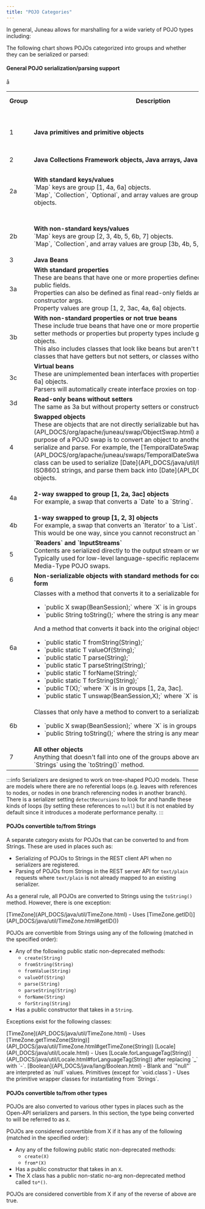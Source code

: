 ```yaml
---
title: "POJO Categories"
---
```


In general, Juneau allows for marshalling for a wide variety of POJO types including:

The following chart shows POJOs categorized into groups and whether they can be serialized or parsed:

#### General POJO serialization/parsing support

<table className="styled w800" style={{borderCollapse: 'collapse'}}>
  <tr>
    <th>Group</th>
    <th>Description</th>
    <th>Examples</th>
    <th>Can<br />serialize?</th>
    <th>Can<br />parse?</th>
  </tr>
  <tr className="dark bb" style={{backgroundColor: 'lightyellow'}}>
    <td style={{textAlign: 'center'}}>1</td>
    <td><b>Java primitives and primitive objects</b></td>
    <td>
      <ul className="normal">
        <li>`String`</li>
        <li>`Integer`</li>
        <li>`Float`</li>
        <li>`Boolean`</li>
      </ul>
    </td>
    <td style={{backgroundColor: 'lightgreen', textAlign: 'center'}}><b>yes</b></td>
    <td style={{backgroundColor: 'lightgreen', textAlign: 'center'}}><b>yes</b></td>
  </tr>
  <tr className="dark bb" style={{backgroundColor: 'lightyellow'}}>
    <td style={{textAlign: 'center'}}>2</td>
    <td><b>Java Collections Framework objects, Java arrays, Java Optionals</b></td>
    <td>&nbsp;</td>
    <td>&nbsp;</td>
    <td>&nbsp;</td>å
  </tr>
  <tr className="light bb">
    <td style={{textAlign: 'center'}}>2a</td>
    <td>
      <b>With standard keys/values</b><br />
      `Map` keys are group [1, 4a, 6a] objects.<br />
      `Map`, `Collection`, `Optional`, and array values are group [1, 2, 3ac, 4a, 6a] objects.
    </td>
    <td>
      <ul className="normal">
        <li>`HashSet<String,Integer>`</li>
        <li>`TreeMap<Integer,Bean>`</li>
        <li>`List<int[][]>`</li>
        <li>`Bean[]`</li>
        <li>`Optional<Bean>`</li>
      </ul>
    </td>
    <td style={{backgroundColor: 'lightgreen', textAlign: 'center'}}><b>yes</b></td>
    <td style={{backgroundColor: 'lightgreen', textAlign: 'center'}}><b>yes</b></td>
  </tr>
  <tr className="light bb">
    <td style={{textAlign: 'center'}}>2b</td>
    <td>
      <b>With non-standard keys/values</b><br />
      `Map` keys are group [2, 3, 4b, 5, 6b, 7] objects.<br />
      `Map`, `Collection`, and array values are group [3b, 4b, 5, 6b, 7] objects.
    </td>
    <td>
      <ul className="normal">
        <li>`HashSet<Bean,Integer>`</li>
        <li>`TreeMap<Integer,Reader>`</li>
        <li>`Optional<Reader>`</li>
      </ul>
    </td>
    <td style={{backgroundColor: 'lightgreen', textAlign: 'center'}}><b>yes</b></td>
    <td style={{backgroundColor: 'salmon', textAlign: 'center'}}><b>no</b></td>
  </tr>
  <tr className="dark bb" style={{backgroundColor: 'lightyellow'}}>
    <td style={{textAlign: 'center'}}>3</td>
    <td><b>Java Beans</b></td>
    <td>&nbsp;</td>
    <td>&nbsp;</td>
    <td>&nbsp;</td>
  </tr>
  <tr className="light bb">
    <td style={{textAlign: 'center'}}>3a</td>
    <td>
      <b>With standard properties</b><br />
      These are beans that have one or more properties defined by public getter or public fields.<br />
      Properties can also be defined as final read-only fields and passed in as constructor args.<br />
      Property values are group [1, 2, 3ac, 4a, 6a] objects.
    </td>
    <td>&nbsp;</td>
    <td style={{backgroundColor: 'lightgreen', textAlign: 'center'}}><b>yes</b></td>
    <td style={{backgroundColor: 'lightgreen', textAlign: 'center'}}><b>yes</b></td>
  </tr>
  <tr className="light bb">
    <td style={{textAlign: 'center'}}>3b</td>
    <td>
      <b>With non-standard properties or not true beans</b><br />
      These include true beans that have one or more properties defined by getter and setter methods or properties but
      property types include group [3b, 4b, 5, 6b, 7] objects.<br />
      This also includes classes that look like beans but aren't true beans.
      For example, classes that have getters but not setters, or classes without no-arg constructors.
    </td>
    <td>&nbsp;</td>
    <td style={{backgroundColor: 'lightgreen', textAlign: 'center'}}><b>yes</b></td>
    <td style={{backgroundColor: 'salmon', textAlign: 'center'}}><b>no</b></td>
  </tr>
  <tr className="light bb">
    <td style={{textAlign: 'center'}}>3c</td>
    <td>
      <b>Virtual beans</b><br />
      These are unimplemented bean interfaces with properties of type [1, 2, 3ac, 4a, 6a] objects.<br />
      Parsers will automatically create interface proxies on top of `BeanMap` instances.
    </td>
    <td>&nbsp;</td>
    <td style={{backgroundColor: 'lightgreen', textAlign: 'center'}}><b>yes</b></td>
    <td style={{backgroundColor: 'lightgreen', textAlign: 'center'}}><b>yes</b></td>
  </tr>
  <tr className="light bb">
    <td style={{textAlign: 'center'}}>3d</td>
    <td>
      <b>Read-only beans without setters</b><br />
      The same as 3a but without property setters or constructor args.
    </td>
    <td>&nbsp;</td>
    <td style={{backgroundColor: 'lightgreen', textAlign: 'center'}}><b>yes</b></td>
    <td style={{backgroundColor: 'salmon', textAlign: 'center'}}><b>no</b></td>
  </tr>
  <tr className="dark bb" style={{backgroundColor: 'lightyellow'}}>
    <td style={{textAlign: 'center'}}>4</td>
    <td>
      <b>Swapped objects</b><br />
      These are objects that are not directly serializable but have [ObjectSwaps](API_DOCS/org/apache/juneau/swap/ObjectSwap.html) associated with them.
      The purpose of a POJO swap is to convert an object to another object that is easier to serialize and parse.
      For example, the [TemporalDateSwap.IsoLocalDateTime](API_DOCS/org/apache/juneau/swaps/TemporalDateSwap/IsoLocalDateTime.html) class
      can be used to serialize [Date](API_DOCS/java/util/Date.html) objects to ISO8601 strings, and parse them back into [Date](API_DOCS/java/util/Date.html) objects.
    </td>
    <td>&nbsp;</td>
    <td>&nbsp;</td>
    <td>&nbsp;</td>
  </tr>
  <tr className="light bb">
    <td style={{textAlign: 'center'}}>4a</td>
    <td>
      <b>2-way swapped to group [1, 2a, 3ac] objects</b><br />
      For example, a swap that converts a `Date` to a `String`.
    </td>
    <td>
      <ul className="normal">
        <li>`java.util.Date`</li>
        <li>`java.util.GregorianCalendar`</li>
      </ul>
    </td>
    <td style={{backgroundColor: 'lightgreen', textAlign: 'center'}}><b>yes</b></td>
    <td style={{backgroundColor: 'lightgreen', textAlign: 'center'}}><b>yes</b></td>
  </tr>
  <tr className="light bb">
    <td style={{textAlign: 'center'}}>4b</td>
    <td>
      <b>1-way swapped to group [1, 2, 3] objects</b><br />
      For example, a swap that converts an `Iterator<T>` to a `List<T>`.<br />
      This would be one way, since you cannot reconstruct an `Iterator`.
    </td>
    <td>
      <ul className="normal">
        <li>`java.util.Iterator`</li>
      </ul>
    </td>
    <td style={{backgroundColor: 'lightgreen', textAlign: 'center'}}><b>yes</b></td>
    <td style={{backgroundColor: 'salmon', textAlign: 'center'}}><b>no</b></td>
  </tr>
  <tr className="dark bb" style={{backgroundColor: 'lightyellow'}}>
    <td style={{textAlign: 'center'}}>5</td>
    <td>
      <b>`Readers` and `InputStreams`</b><br />
      Contents are serialized directly to the output stream or writer.<br />
      Typically used for low-level language-specific replacement of POJOs using per-Media-Type POJO swaps.
    </td>
    <td>
      <ul className="normal">
        <li>`FileInputStream`</li>
        <li>`StringReader`</li>
      </ul>
    </td>
    <td style={{backgroundColor: 'lightgreen', textAlign: 'center'}}><b>yes</b></td>
    <td style={{backgroundColor: 'salmon', textAlign: 'center'}}><b>no</b></td>
  </tr>
  <tr className="dark bb" style={{backgroundColor: 'lightyellow'}}>
    <td style={{textAlign: 'center'}}>6</td>
    <td>
      <b>Non-serializable objects with standard methods for converting to a serializable form</b>
    </td>
    <td>&nbsp;</td>
    <td>&nbsp;</td>
    <td>&nbsp;</td>
  </tr>
  <tr className="light bb" style={{backgroundColor: 'lightyellow'}}>
    <td style={{textAlign: 'center'}}>6a</td>
    <td>
      Classes with a method that converts it to a serializable form:
      <ul>
        <li>`public X swap(BeanSession);` where `X` is in groups [1, 2a, 3ac].</li>
        <li>`public String toString();` where the string is any meaningful data.</li>
      </ul>
      And a method that converts it back into the original object:
      <ul>
        <li>`public static T fromString(String);`</li>
        <li>`public static T valueOf(String);`</li>
        <li>`public static T parse(String);`</li>
        <li>`public static T parseString(String);`</li>
        <li>`public static T forName(String);`</li>
        <li>`public static T forString(String);`</li>
        <li>`public T(X);` where `X` is in groups [1, 2a, 3ac].</li>
        <li>`public static T unswap(BeanSession,X);` where `X` is in groups [1, 2a, 3ac].</li>
      </ul>
    </td>
    <td>
      <ul className="normal">
        <li>`java.lang.Class`</li>
        <li>`java.sql.Time`</li>
        <li>`java.sql.Timestamp`</li>
        <li>`java.text.MessageFormat`</li>
        <li>`java.text.NumberFormat`</li>
        <li>`java.util.Date`</li>
        <li>`java.util.UUID`</li>
        <li>`java.util.logging.Level`</li>
        <li>`javax.xml.bind.DatatypeConverter`</li>
      </ul>
    </td>
    <td style={{backgroundColor: 'lightgreen', textAlign: 'center'}}><b>yes</b></td>
    <td style={{backgroundColor: 'lightgreen', textAlign: 'center'}}><b>yes</b></td>
  </tr>
  <tr className="light bb" style={{backgroundColor: 'lightyellow'}}>
    <td style={{textAlign: 'center'}}>6b</td>
    <td>
      Classes that only have a method to convert to a serializable form:
      <ul>
        <li>`public X swap(BeanSession);` where `X` is in groups [1, 2, 3].</li>
        <li>`public String toString();` where the string is any meaningful data.</li>
      </ul>
    </td>
    <td>&nbsp;</td>
    <td style={{backgroundColor: 'lightgreen', textAlign: 'center'}}><b>yes</b></td>
    <td style={{backgroundColor: 'salmon', textAlign: 'center'}}><b>no</b></td>
  </tr>
  <tr className="dark" style={{backgroundColor: 'lightyellow'}}>
    <td style={{textAlign: 'center'}}>7</td>
    <td>
      <b>All other objects</b><br />
      Anything that doesn't fall into one of the groups above are simply converted to `Strings` using the `toString()` method.
    </td>
    <td>&nbsp;</td>
    <td style={{backgroundColor: 'lightgreen', textAlign: 'center'}}><b>yes</b></td>
    <td style={{backgroundColor: 'salmon', textAlign: 'center'}}><b>no</b></td>
  </tr>
</table>

:::info
Serializers are designed to work on tree-shaped POJO models.
These are models where there are no referential loops (e.g. leaves with references to nodes, or nodes in one branch
referencing nodes in another branch).
There is a serializer setting `detectRecursions` to look for and handle these kinds of loops (by setting these
references to `null`) but it is not enabled by default since it introduces a moderate performance penalty.
:::

#### POJOs convertible to/from Strings

A separate category exists for POJOs that can be converted to and from Strings.
These are used in places such as:

- Serializing of POJOs to Strings in the REST client API when no serializers are registered.
- Parsing of POJOs from Strings in the REST server API for `text/plain` requests where `text/plain` is not already mapped to an existing serializer.

As a general rule, all POJOs are converted to Strings using the `toString()` method.
However, there is one exception:

<tree>
<node-0><java-class>[TimeZone](API_DOCS/java/util/TimeZone.html)</java-class> - Uses <java-method>[TimeZone.getID()](API_DOCS/java/util/TimeZone.html#getID())</java-method></node-0>
</tree>

POJOs are convertible from Strings using any of the following (matched in the specified order):

- Any of the following public static non-deprecated methods:
  - `create(String)`
  - `fromString(String)`
  - `fromValue(String)`
  - `valueOf(String)`
  - `parse(String)`
  - `parseString(String)`
  - `forName(String)`
  - `forString(String)`
- Has a public constructor that takes in a `String`.

Exceptions exist for the following classes:

<tree>
<node-0><java-class>[TimeZone](API_DOCS/java/util/TimeZone.html)</java-class> - Uses <java-method>[TimeZone.getTimeZone(String)](API_DOCS/java/util/TimeZone.html#getTimeZone(String))</java-method></node-0>
<node-0><java-class>[Locale](API_DOCS/java/util/Locale.html)</java-class> - Uses <java-method>[Locale.forLanguageTag(String)](API_DOCS/java/util/Locale.html#forLanguageTag(String))</java-method> after replacing `_` with `-`.</node-0>
<node-0><java-class>[Boolean](API_DOCS/java/lang/Boolean.html)</java-class> - Blank and `"null"` are interpreted as `null` values.</node-0>
<node-0>Primitives (except for `void.class`) - Uses the primitive wrapper classes for instantiating from `Strings`.</node-0>
</tree>

#### POJOs convertible to/from other types

POJOs are also converted to various other types in places such as the Open-API serializers and parsers.
In this section, the type being converted to will be referred to as `X`.

POJOs are considered convertible from X if it has any of the following (matched in the specified order):

- Any any of the following public static non-deprecated methods:
  - `create(X)`
  - `from*(X)`
- Has a public constructor that takes in an `X`.
- The X class has a public non-static no-arg non-deprecated method called `to*()`.

POJOs are considered convertible from X if any of the reverse of above are true.